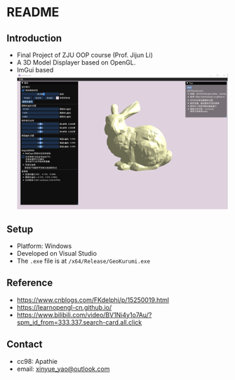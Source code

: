 # **README**
## Introduction
* Final Project of ZJU OOP course (Prof. Jijun Li)
* A 3D Model Displayer based on OpenGL.
* ImGui based
![pic](GeoKurumi/res/pic.png)
## Setup
- Platform: Windows
- Developed on Visual Studio
- The ``.exe`` file is at ``/x64/Release/GeoKurumi.exe``
## Reference
- https://www.cnblogs.com/FKdelphi/p/15250019.html 
- https://learnopengl-cn.github.io/ 
- https://www.bilibili.com/video/BV1Ni4y1o7Au/?spm_id_from=333.337.search-card.all.click
## Contact
- cc98: Apathie
- email: xinyue_yao@outlook.com 
